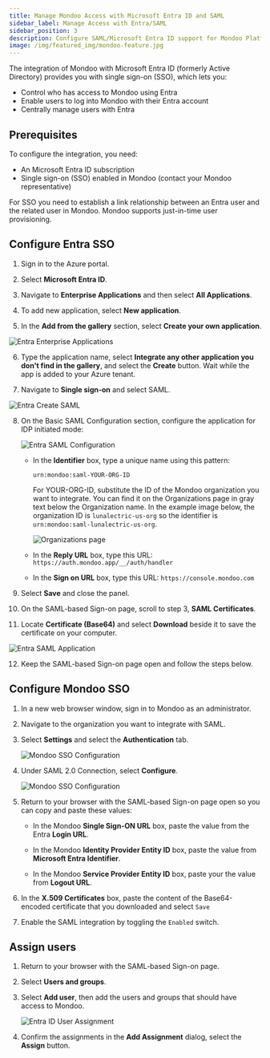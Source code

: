 ```yaml
---
title: Manage Mondoo Access with Microsoft Entra ID and SAML
sidebar_label: Manage Access with Entra/SAML
sidebar_position: 3
description: Configure SAML/Microsoft Entra ID support for Mondoo Platform.
image: /img/featured_img/mondoo-feature.jpg
---
```


The integration of Mondoo with Microsoft Entra ID (formerly Active Directory) provides you with single sign-on (SSO), which lets you:

- Control who has access to Mondoo using Entra
- Enable users to log into Mondoo with their Entra account
- Centrally manage users with Entra

## Prerequisites

To configure the integration, you need:

- An Microsoft Entra ID subscription
- Single sign-on (SSO) enabled in Mondoo (contact your Mondoo representative)

For SSO you need to establish a link relationship between an Entra user and the related user in Mondoo. Mondoo supports just-in-time user provisioning.

## Configure Entra SSO

1. Sign in to the Azure portal.

2. Select **Microsoft Entra ID**.

3. Navigate to **Enterprise Applications** and then select **All Applications**.

4. To add new application, select **New application**.

5. In the **Add from the gallery** section, select **Create your own application**.

![Entra Enterprise Applications](/img/platform/maintain/access/saml/create-own-app.png)

6. Type the application name, select **Integrate any other application you don't find in the gallery**, and select the **Create** button. Wait while the app is added to your Azure tenant.

7. Navigate to **Single sign-on** and select SAML.

![Entra Create SAML](/img/platform/maintain/access/saml/add-single-sign-on.png)

8. On the Basic SAML Configuration section, configure the application for IDP initiated mode:

   ![Entra SAML Configuration](/img/platform/maintain/access/saml/saml-config.png)

   - In the **Identifier** box, type a unique name using this pattern:

     `urn:mondoo:saml-YOUR-ORG-ID`

     For YOUR-ORG-ID, substitute the ID of the Mondoo organization you want to integrate. You can find it on the Organizations page in gray text below the Organization name. In the example image below, the organization ID is `lunalectric-us-org` so the identifier is `urn:mondoo:saml-lunalectric-us-org`.

     ![Organizations page](/img/platform/maintain/access/saml/org-id.png)

   - In the **Reply URL** box, type this URL: `https://auth.mondoo.app/__/auth/handler`

   - In the **Sign on URL** box, type this URL: `https://console.mondoo.com`

9. Select **Save** and close the panel.

10. On the SAML-based Sign-on page, scroll to step 3, **SAML Certificates**.

11. Locate **Certificate (Base64)** and select **Download** beside it to save the certificate on your computer.

![Entra SAML Application](/img/platform/maintain/access/saml/download-cert.png)

12. Keep the SAML-based Sign-on page open and follow the steps below.

## Configure Mondoo SSO

1. In a new web browser window, sign in to Mondoo as an administrator.

2. Navigate to the organization you want to integrate with SAML.

3. Select **Settings** and select the **Authentication** tab.

   ![Mondoo SSO Configuration](/img/platform/maintain/access/saml/authentication.png)

4. Under SAML 2.0 Connection, select **Configure**.

   ![Mondoo SSO Configuration](/img/platform/maintain/access/saml/authentication-detail.png)

5. Return to your browser with the SAML-based Sign-on page open so you can copy and paste these values:

   - In the Mondoo **Single Sign-ON URL** box, paste the value from the Entra **Login URL**.

   - In the Mondoo **Identity Provider Entity ID** box, paste the value from **Microsoft Entra Identifier**.

   - In the Mondoo **Service Provider Entity ID** box, paste your the value from **Logout URL**.

6. In the **X.509 Certificates** box, paste the content of the Base64-encoded certificate that you downloaded and select `Save`

7. Enable the SAML integration by toggling the `Enabled` switch.

## Assign users

1. Return to your browser with the SAML-based Sign-on page.

2. Select **Users and groups**.

3. Select **Add user**, then add the users and groups that should have access to Mondoo.

   ![Entra ID User Assignment](/img/platform/maintain/access/saml/users.png)

4. Confirm the assignments in the **Add Assignment** dialog, select the **Assign** button.
